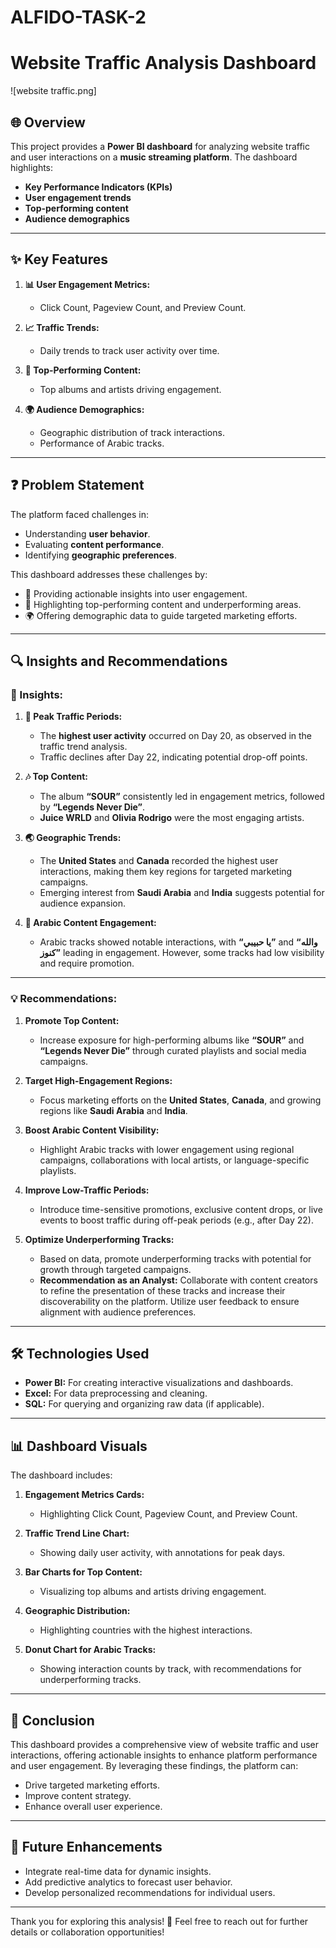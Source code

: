 # ALFIDO-TASK-2

# Website Traffic Analysis Dashboard
![website traffic.png]


## 🌐 Overview
This project provides a **Power BI dashboard** for analyzing website traffic and user interactions on a **music streaming platform**. The dashboard highlights:
- **Key Performance Indicators (KPIs)**
- **User engagement trends**
- **Top-performing content**
- **Audience demographics**

---

## ✨ Key Features

1. **📊 User Engagement Metrics:**
   - Click Count, Pageview Count, and Preview Count.

2. **📈 Traffic Trends:**
   - Daily trends to track user activity over time.

3. **🎵 Top-Performing Content:**
   - Top albums and artists driving engagement.

4. **🌍 Audience Demographics:**
   - Geographic distribution of track interactions.
   - Performance of Arabic tracks.

---

## ❓ Problem Statement
The platform faced challenges in:
- Understanding **user behavior**.
- Evaluating **content performance**.
- Identifying **geographic preferences**.

This dashboard addresses these challenges by:
- 📌 Providing actionable insights into user engagement.
- 🌟 Highlighting top-performing content and underperforming areas.
- 🌍 Offering demographic data to guide targeted marketing efforts.

---

## 🔍 Insights and Recommendations

### 🔎 Insights:
1. **📅 Peak Traffic Periods:**
   - The **highest user activity** occurred on Day 20, as observed in the traffic trend analysis. 
   - Traffic declines after Day 22, indicating potential drop-off points.

2. **🎶 Top Content:**
   - The album **“SOUR”** consistently led in engagement metrics, followed by **“Legends Never Die”**.
   - **Juice WRLD** and **Olivia Rodrigo** were the most engaging artists.

3. **🌏 Geographic Trends:**
   - The **United States** and **Canada** recorded the highest user interactions, making them key regions for targeted marketing campaigns.
   - Emerging interest from **Saudi Arabia** and **India** suggests potential for audience expansion.

4. **🎵 Arabic Content Engagement:**
   - Arabic tracks showed notable interactions, with **“يا حبيبي”** and **“والله كنوز”** leading in engagement. However, some tracks had low visibility and require promotion.

---

### 💡 Recommendations:
1. **Promote Top Content:**
   - Increase exposure for high-performing albums like **“SOUR”** and **“Legends Never Die”** through curated playlists and social media campaigns.
   
2. **Target High-Engagement Regions:**
   - Focus marketing efforts on the **United States**, **Canada**, and growing regions like **Saudi Arabia** and **India**.

3. **Boost Arabic Content Visibility:**
   - Highlight Arabic tracks with lower engagement using regional campaigns, collaborations with local artists, or language-specific playlists.

4. **Improve Low-Traffic Periods:**
   - Introduce time-sensitive promotions, exclusive content drops, or live events to boost traffic during off-peak periods (e.g., after Day 22).

5. **Optimize Underperforming Tracks:**
   - Based on data, promote underperforming tracks with potential for growth through targeted campaigns.  
   - **Recommendation as an Analyst:** Collaborate with content creators to refine the presentation of these tracks and increase their discoverability on the platform. Utilize user feedback to ensure alignment with audience preferences.

---

## 🛠 Technologies Used

- **Power BI:** For creating interactive visualizations and dashboards.
- **Excel:** For data preprocessing and cleaning.
- **SQL:** For querying and organizing raw data (if applicable).

---

## 📊 Dashboard Visuals

The dashboard includes:
1. **Engagement Metrics Cards:** 
   - Highlighting Click Count, Pageview Count, and Preview Count.
   
2. **Traffic Trend Line Chart:**
   - Showing daily user activity, with annotations for peak days.

3. **Bar Charts for Top Content:**
   - Visualizing top albums and artists driving engagement.

4. **Geographic Distribution:**
   - Highlighting countries with the highest interactions.

5. **Donut Chart for Arabic Tracks:**
   - Showing interaction counts by track, with recommendations for underperforming tracks.

---

## 🚀 Conclusion
This dashboard provides a comprehensive view of website traffic and user interactions, offering actionable insights to enhance platform performance and user engagement. By leveraging these findings, the platform can:
- Drive targeted marketing efforts.
- Improve content strategy.
- Enhance overall user experience.

---

## 📝 Future Enhancements
- Integrate real-time data for dynamic insights.
- Add predictive analytics to forecast user behavior.
- Develop personalized recommendations for individual users.

---

Thank you for exploring this analysis! 🌟 Feel free to reach out for further details or collaboration opportunities!
